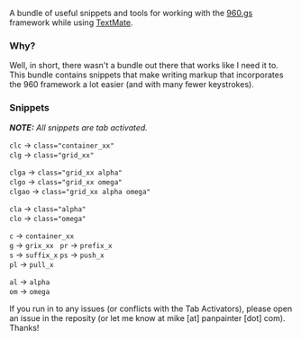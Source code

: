 A bundle of useful snippets and tools for working with the [960.gs](http://960.gs) framework while using [TextMate](http://macromates.com/).

### Why? ###
Well, in short, there wasn't a bundle out there that works like I need it to. This bundle contains snippets that make writing markup that incorporates the 960 framework a lot easier (and with many fewer keystrokes).

### Snippets ###

_**NOTE:** All snippets are tab activated._

`clc`     ->     `class="container_xx"`  
`clg`     ->      `class="grid_xx"`  

`clga`    ->      `class="grid_xx alpha"`  
`clgo`    ->      `class="grid_xx omega"`  
`clgao`   ->      `class="grid_xx alpha omega"`  

`cla`     ->      `class="alpha"`  
`clo`     ->      `class="omega"`  

`c`     ->      `container_xx `  
`g`     ->      `grix_xx `
`pr`     ->      `prefix_x`  
`s`     ->      `suffix_x`
`ps`     ->      `push_x`  
`pl`     ->      `pull_x`  

`al`     ->      `alpha `  
`om`     ->      `omega `  


If you run in to any issues (or conflicts with the Tab Activators), please open an issue in the reposity (or let me know at mike [at] panpainter [dot] com). Thanks!
